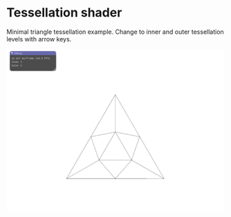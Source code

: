 # Tessellation shader

Minimal triangle tessellation example. Change to inner and outer tessellation levels with arrow keys.

![tessellation](tessellation.png?raw=true "tessellation")